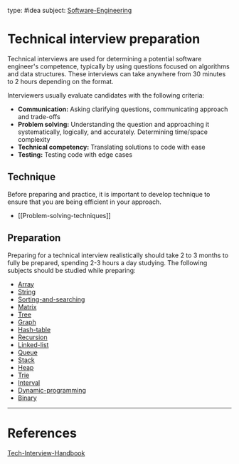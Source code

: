 type: #idea
subject: [Software-Engineering](Software-Engineering.md)
<!-- Subject should be a hub note -->
# Technical interview preparation

Technical interviews are used for determining a potential software engineer's competence, typically by using questions focused on algorithms and data structures. These interviews can take anywhere from 30 minutes to 2 hours depending on the format.

Interviewers usually evaluate candidates with the following criteria:

- **Communication:** Asking clarifying questions, communicating approach and trade-offs
- **Problem solving:** Understanding the question and approaching it systematically, logically, and accurately. Determining time/space complexity
- **Technical competency:** Translating solutions to code with ease
- **Testing:** Testing code with edge cases

## Technique

Before preparing and practice, it is important to develop technique to ensure that you are being efficient in your approach.

- [[Problem-solving-techniques]]

## Preparation

Preparing for a technical interview realistically should take 2 to 3 months to fully be prepared, spending 2-3 hours a day studying. The following subjects should be studied while preparing:

- [Array](Array.md)
- [String](String.md)
- [Sorting-and-searching](Sorting-and-searching.md)
- [Matrix](Matrix.md)
- [Tree](Tree.md)
- [Graph](Graph.md)
- [Hash-table](Hash-table.md)
- [Recursion](Recursion.md)
- [Linked-list](Linked-list.md)
- [Queue](Queue.md)
- [Stack](Stack.md)
- [Heap](Heap.md)
- [Trie](Trie.md)
- [Interval](Interval.md)
- [Dynamic-programming](Dynamic-programming.md)
- [Binary](Binary.md)

---
# References
<!-- What references back up this idea -->
[Tech-Interview-Handbook](Tech-Interview-Handbook.md)
